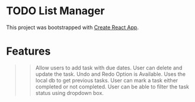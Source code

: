 # TODO List Manager

This project was bootstrapped with [Create React App](https://github.com/facebook/create-react-app).


# Features
>> Allow users to add task with due dates.
>> User can delete and update the task.
>> Undo and Redo Option is Available.
>> Uses the local db to get previous tasks.
>> User can mark a task either completed or not completed.
>> User can be able to filter the task status using dropdown box.



